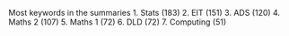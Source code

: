 Most keywords in the summaries
	1.  Stats (183)
	2.  EIT (151)
	3.  ADS (120)
	4.  Maths 2 (107)
	5.  Maths 1 (72)
	6.  DLD (72)
	7.  Computing (51)